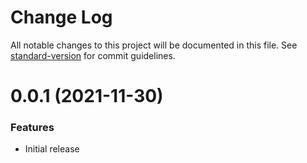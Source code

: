 # Change Log

All notable changes to this project will be documented in this file. 
See [standard-version](https://github.com/conventional-changelog/standard-version) for commit guidelines.

<a name="0.0.1"></a>
# 0.0.1 (2021-11-30)

### Features

* Initial release
